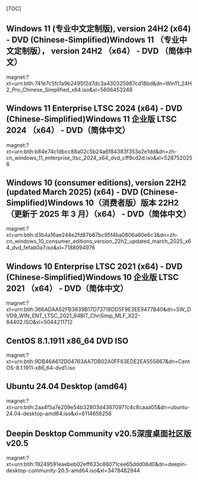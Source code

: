 [TOC]

## Windows 11 (专业中文定制版), version 24H2 (x64) - DVD (Chinese-Simplified)Windows 11 （专业中文定制版）， version 24H2 （x64） - DVD （简体中文）

magnet:?xt=urn:btih:741e7c5fcfa9b2495f2d7dc3a430325987cd18bd&dn=Win11_24H2_Pro_Chinese_Simplified_x64.iso&xl=5606453248

## Windows 11 Enterprise LTSC 2024 (x64) - DVD (Chinese-Simplified)Windows 11 企业版 LTSC 2024 （x64） - DVD（简体中文）

magnet:?xt=urn:btih:b84e74c1dbcc88a02c5b24a6f84383f353a2e1dd&dn=zh-cn_windows_11_enterprise_ltsc_2024_x64_dvd_cff9cd2d.iso&xl=5287520256

## Windows 10 (consumer editions), version 22H2 (updated March 2025) (x64) - DVD (Chinese-Simplified)Windows 10（消费者版）版本 22H2（更新于 2025 年 3 月）（x64） - DVD（简体中文）

magnet:?xt=urn:btih:d3b4a16ae248e2fd87b67bc95f4ba0806a60e6c3&dn=zh-cn_windows_10_consumer_editions_version_22h2_updated_march_2025_x64_dvd_fefab0a7.iso&xl=7188094976

## Windows 10 Enterprise LTSC 2021 (x64) - DVD (Chinese-Simplified)Windows 10 企业版 LTSC 2021 （x64） - DVD（简体中文）

magnet:?xt=urn:btih:366ADAA52FB3639B17D73718DD5F9E3EE9477B40&dn=SW_DVD9_WIN_ENT_LTSC_2021_64BIT_ChnSimp_MLF_X22-84402.ISO&xl=5044211712

## CentOS 8.1.1911 x86_64 DVD ISO

magnet:?xt=urn:btih:9DB46A612D04763AA7DB02A0FF63EDE2EA555867&dn=CentOS-8.1.1911-x86_64-dvd1.iso

## Ubuntu 24.04 Desktop (amd64)

magnet:?xt=urn:btih:2aa4f5a7e209e54b32803d43670971c4c8caaa05&dn=ubuntu-24.04-desktop-amd64.iso&xl=6114656256

## Deepin Desktop Community v20.5深度桌面社区版 v20.5

magnet:?xt=urn:btih:19249591eaebeb02eff633c86071cee65ddd06d0&dn=deepin-desktop-community-20.5-amd64.iso&xl=3478482944